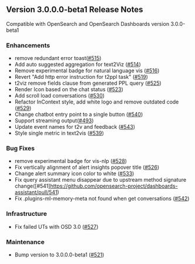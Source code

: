 ## Version 3.0.0.0-beta1 Release Notes

Compatible with OpenSearch and OpenSearch Dashboards version 3.0.0-beta1

### Enhancements

- remove redundant error toast([#515](https://github.com/opensearch-project/dashboards-assistant/pull/515))
- Add auto suggested aggregation for text2Viz ([#514](https://github.com/opensearch-project/dashboards-assistant/pull/514))
- Remove experimental badge for natural language vis ([#516](https://github.com/opensearch-project/dashboards-assistant/pull/516))
- Revert "Add http error instruction for t2ppl task" ([#519](https://github.com/opensearch-project/dashboards-assistant/pull/519))
- t2viz remove fields clause from generated PPL query ([#525](https://github.com/opensearch-project/dashboards-assistant/pull/525))
- Render Icon based on the chat status ([#523](https://github.com/opensearch-project/dashboards-assistant/pull/523))
- Add scroll load conversations ([#530](https://github.com/opensearch-project/dashboards-assistant/pull/530))
- Refactor InContext style, add white logo and remove outdated code ([#529](https://github.com/opensearch-project/dashboards-assistant/pull/529))
- Change chatbot entry point to a single button ([#540](https://github.com/opensearch-project/dashboards-assistant/pull/540))
- Support streaming output([#493](https://github.com/opensearch-project/dashboards-assistant/pull/493))
- Update event names for t2v and feedback ([#543](https://github.com/opensearch-project/dashboards-assistant/pull/543))
- Style single metric in text2vis ([#539](https://github.com/opensearch-project/dashboards-assistant/pull/539))

### Bug Fixes

- remove experimental badge for vis-nlp ([#528](https://github.com/opensearch-project/dashboards-assistant/pull/528))
- Fix vertically alignment of alert insights popover title ([#526](https://github.com/opensearch-project/dashboards-assistant/pull/526))
- Change alert summary icon color to white ([#533](https://github.com/opensearch-project/dashboards-assistant/pull/533))
- Fix query assistant menu disappear due to upstream method signature change([#541]https://github.com/opensearch-project/dashboards-assistant/pull/541)
- Fix .plugins-ml-memory-meta not found when get conversations ([#542](https://github.com/opensearch-project/dashboards-assistant/pull/542))

### Infrastructure

- Fix failed UTs with OSD 3.0 ([#527](https://github.com/opensearch-project/dashboards-assistant/pull/527))

### Maintenance

- Bump version to 3.0.0.0-beta1 ([#521](https://github.com/opensearch-project/dashboards-assistant/pull/521))
